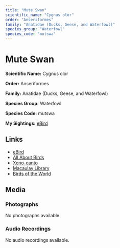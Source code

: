 ```yaml
---
title: "Mute Swan"
scientific_name: "Cygnus olor"
order: "Anseriformes"
family: "Anatidae (Ducks, Geese, and Waterfowl)"
species_group: "Waterfowl"
species_code: "mutswa"
---
```


# Mute Swan

**Scientific Name:** Cygnus olor

**Order:** Anseriformes

**Family:** Anatidae (Ducks, Geese, and Waterfowl)

**Species Group:** Waterfowl

**Species Code:** mutswa

**My Sightings:** [eBird](https://ebird.org/lifelist?r=world&time=life&spp=mutswa)

## Links
* [eBird](https://ebird.org/species/mutswa) 
* [All About Birds](https://www.allaboutbirds.org/guide/mutswa) 
* [Xeno-canto](https://www.xeno-canto.org/species/mutswa) 
* [Macaulay Library](https://search.macaulaylibrary.org/catalog?taxonCode=mutswa&sort=rating_rank_desc)
* [Birds of the World](https://birdsoftheworld.org/bow/species/mutswa)

## Media
### Photographs
No photographs available.

### Audio Recordings
No audio recordings available.
